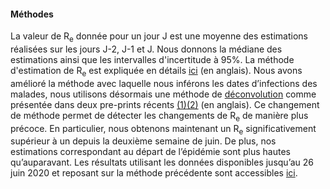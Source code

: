 <h4>Méthodes</h4>

La valeur de R<sub>e</sub> donnée pour un jour J est une moyenne des estimations réalisées sur les jours J-2, J-1 et J. Nous donnons la médiane des estimations ainsi que les intervalles d'incertitude à 95%. La méthode d'estimation de R<sub>e</sub> est expliquée en détails [ici](https://smw.ch/article/doi/smw.2020.20271) (en anglais). Nous avons amélioré la méthode avec laquelle nous inférons les dates d’infections des malades, nous utilisons désormais une méthode de [déconvolution](https://www.pnas.org/content/106/51/21825) comme présentée dans deux pre-prints récents [(1)](https://www.medrxiv.org/content/10.1101/2020.06.18.20134858v2)[(2)](https://www.medrxiv.org/content/10.1101/2020.05.12.20099366v1) (en anglais). Ce changement de méthode permet de détecter les changements de R<sub>e</sub> de manière plus précoce. En particulier, nous obtenons maintenant un R<sub>e</sub> significativement supérieur à un depuis la deuxième semaine de juin. De plus, nos estimations correspondant au départ de l’épidémie sont plus hautes qu’auparavant. Les résultats utilisant les données disponibles jusqu’au 26 juin 2020 et reposant sur la méthode précédente sont accessibles [ici](https://raw.githubusercontent.com/covid-19-Re/covid19-additionalData/master/misc/2020-06-27_results_CH_convolution_method.png).
